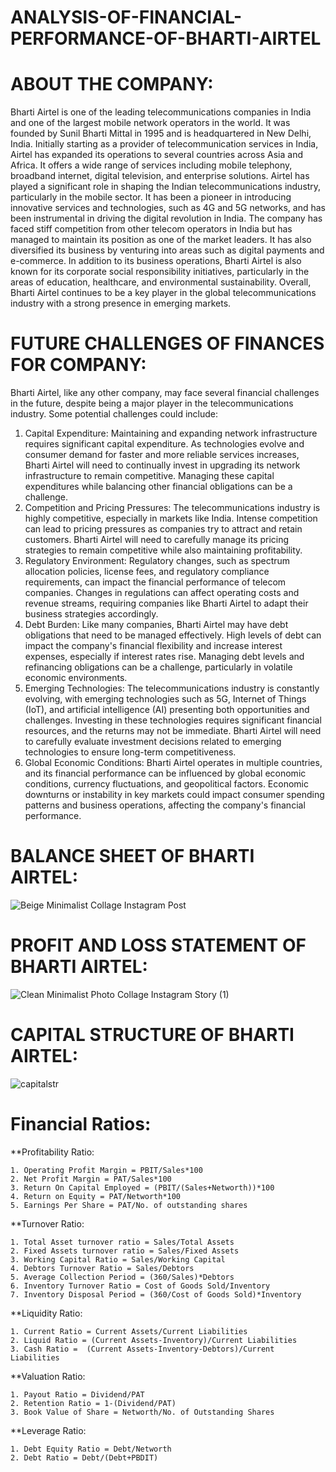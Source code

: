 # ANALYSIS-OF-FINANCIAL-PERFORMANCE-OF-BHARTI-AIRTEL
# ABOUT THE COMPANY: 
Bharti Airtel is one of the leading telecommunications companies in India and one of the largest mobile network operators in the world. It was founded by Sunil Bharti Mittal in 1995 and is headquartered in New Delhi, India. 
Initially starting as a provider of telecommunication services in India, Airtel has expanded its operations to several countries across Asia and Africa. It offers a wide range of services including mobile telephony, broadband internet, digital television, and enterprise solutions.
Airtel has played a significant role in shaping the Indian telecommunications industry, particularly in the mobile sector. It has been a pioneer in introducing innovative services and technologies, such as 4G and 5G networks, and has been instrumental in driving the digital revolution in India.
The company has faced stiff competition from other telecom operators in India but has managed to maintain its position as one of the market leaders. It has also diversified its business by venturing into areas such as digital payments and e-commerce.
In addition to its business operations, Bharti Airtel is also known for its corporate social responsibility initiatives, particularly in the areas of education, healthcare, and environmental sustainability. Overall, Bharti Airtel continues to be a key player in the global telecommunications industry with a strong presence in emerging markets.

# FUTURE CHALLENGES OF FINANCES FOR COMPANY:
Bharti Airtel, like any other company, may face several financial challenges in the future, despite being a major player in the telecommunications industry. Some potential challenges could include:
1. Capital Expenditure: Maintaining and expanding network infrastructure requires significant capital expenditure. As technologies evolve and consumer demand for faster and more reliable services increases, Bharti Airtel will need to continually invest in upgrading its network infrastructure to remain competitive. Managing these capital expenditures while balancing other financial obligations can be a challenge.
2. Competition and Pricing Pressures: The telecommunications industry is highly competitive, especially in markets like India. Intense competition can lead to pricing pressures as companies try to attract and retain customers. Bharti Airtel will need to carefully manage its pricing strategies to remain competitive while also maintaining profitability.
3. Regulatory Environment: Regulatory changes, such as spectrum allocation policies, license fees, and regulatory compliance requirements, can impact the financial performance of telecom companies. Changes in regulations can affect operating costs and revenue streams, requiring companies like Bharti Airtel to adapt their business strategies accordingly.
4. Debt Burden: Like many companies, Bharti Airtel may have debt obligations that need to be managed effectively. High levels of debt can impact the company's financial flexibility and increase interest expenses, especially if interest rates rise. Managing debt levels and refinancing obligations can be a challenge, particularly in volatile economic environments.
5. Emerging Technologies: The telecommunications industry is constantly evolving, with emerging technologies such as 5G, Internet of Things (IoT), and artificial intelligence (AI) presenting both opportunities and challenges. Investing in these technologies requires significant financial resources, and the returns may not be immediate. Bharti Airtel will need to carefully evaluate investment decisions related to emerging technologies to ensure long-term competitiveness.
6. Global Economic Conditions: Bharti Airtel operates in multiple countries, and its financial performance can be influenced by global economic conditions, currency fluctuations, and geopolitical factors. Economic downturns or instability in key markets could impact consumer spending patterns and business operations, affecting the company's financial performance.

# BALANCE SHEET OF BHARTI AIRTEL:
![Beige Minimalist Collage Instagram Post](https://github.com/Jgithub02/ANALYSIS-OF-FINANCIAL-PERFORMANCE-OF-BHARTI-AIRTEL/assets/164842901/cb18362d-1bc4-4002-adf5-1248b202031e)

# PROFIT AND LOSS STATEMENT OF BHARTI AIRTEL: 
![Clean Minimalist Photo Collage Instagram Story (1)](https://github.com/Jgithub02/ANALYSIS-OF-FINANCIAL-PERFORMANCE-OF-BHARTI-AIRTEL/assets/164842901/9960adb3-9558-427f-b1fd-8499e2f08592)

# CAPITAL STRUCTURE OF BHARTI AIRTEL:
![capitalstr](https://github.com/Jgithub02/ANALYSIS-OF-FINANCIAL-PERFORMANCE-OF-BHARTI-AIRTEL/assets/164842901/193d38f1-9747-4b51-9393-7ae815961fc2)

# Financial Ratios:

**Profitability Ratio:
```
1. Operating Profit Margin = PBIT/Sales*100
2. Net Profit Margin = PAT/Sales*100
3. Return On Capital Employed = (PBIT/(Sales+Networth))*100
4. Return on Equity = PAT/Networth*100
5. Earnings Per Share = PAT/No. of outstanding shares
```
**Turnover Ratio:
```
1. Total Asset turnover ratio = Sales/Total Assets 
2. Fixed Assets turnover ratio = Sales/Fixed Assets 
3. Working Capital Ratio = Sales/Working Capital 
4. Debtors Turnover Ratio = Sales/Debtors 
5. Average Collection Period = (360/Sales)*Debtors
6. Inventory Turnover Ratio = Cost of Goods Sold/Inventory
7. Inventory Disposal Period = (360/Cost of Goods Sold)*Inventory
```
**Liquidity Ratio:
```
1. Current Ratio = Current Assets/Current Liabilities 
2. Liquid Ratio = (Current Assets-Inventory)/Current Liabilities 
3. Cash Ratio =  (Current Assets-Inventory-Debtors)/Current Liabilities 
```
**Valuation Ratio: 
```
1. Payout Ratio = Dividend/PAT
2. Retention Ratio = 1-(Dividend/PAT) 
3. Book Value of Share = Networth/No. of Outstanding Shares 
```
**Leverage Ratio:
```
1. Debt Equity Ratio = Debt/Networth
2. Debt Ratio = Debt/(Debt+PBDIT)
```





